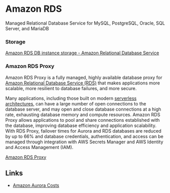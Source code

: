# Amazon RDS

Managed Relational Database Service for MySQL, PostgreSQL, Oracle, SQL Server, and MariaDB

### Storage

[Amazon RDS DB instance storage - Amazon Relational Database Service](https://docs.aws.amazon.com/AmazonRDS/latest/UserGuide/CHAP_Storage.html)

### Amazon RDS Proxy

Amazon RDS Proxy is a fully managed, highly available database proxy for [Amazon Relational Database Service (RDS)](https://aws.amazon.com/rds/) that makes applications more scalable, more resilient to database failures, and more secure.

Many applications, including those built on modern [serverless architectures](https://aws.amazon.com/serverless/), can have a large number of open connections to the database server, and may open and close database connections at a high rate, exhausting database memory and compute resources. Amazon RDS Proxy allows applications to pool and share connections established with the database, improving database efficiency and application scalability. With RDS Proxy, failover times for Aurora and RDS databases are reduced by up to 66% and database credentials, authentication, and access can be managed through integration with AWS Secrets Manager and AWS Identity and Access Management (IAM).

[Amazon RDS Proxy](https://aws.amazon.com/rds/proxy)

## Links

- [Amazon Aurora Costs](databases/sql-databases/aws-aurora/costs.md)

